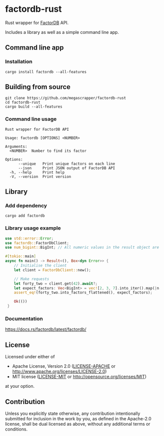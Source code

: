 # factordb-rust

Rust wrapper for [FactorDB](http://factordb.com/) API.

Includes a library as well as a simple command line app.

## Command line app

### Installation

```
cargo install factordb --all-features
```

## Building from source

```
git clone https://github.com/megascrapper/factordb-rust
cd factordb-rust
cargo build --all-features
```

### Command line usage

```
Rust wrapper for FactorDB API

Usage: factordb [OPTIONS] <NUMBER>

Arguments:
  <NUMBER>  Number to find its factor

Options:
      --unique   Print unique factors on each line
      --json     Print JSON output of FactorDB API
  -h, --help     Print help
  -V, --version  Print version
```

## Library

### Add dependency

```
cargo add factordb
```

### Library usage example

```rust
use std::error::Error;
use factordb::FactorDbClient;
use num_bigint::BigInt; // All numeric values in the result object are of this type

#[tokio::main]
async fn main() -> Result<(), Box<dyn Error>> {
    // Initialise the client
    let client = FactorDbClient::new();

    // Make requests
    let forty_two = client.get(42).await?;
    let expect_factors: Vec<BigInt> = vec![2, 3, 7].into_iter().map(|n| BigInt::from(n)).collect();
    assert_eq!(forty_two.into_factors_flattened(), expect_factors);

    Ok(())
 }
```

### Documentation

<https://docs.rs/factordb/latest/factordb/>

## License

Licensed under either of

- Apache License, Version 2.0 ([LICENSE-APACHE](LICENSE-APACHE) or <http://www.apache.org/licenses/LICENSE-2.0>)
- MIT license ([LICENSE-MIT](LICENSE-MIT) or <http://opensource.org/licenses/MIT>)

at your option.

## Contribution

Unless you explicitly state otherwise, any contribution intentionally submitted
for inclusion in the work by you, as defined in the Apache-2.0 license, shall be
dual licensed as above, without any additional terms or conditions.

